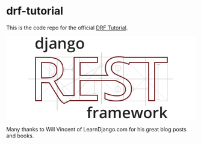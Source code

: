 # drf-tutorial

This is the code repo for the official [DRF Tutorial](https://www.django-rest-framework.org/tutorial/quickstart/). 

![DRF Logo](/drf_logo.png)


Many thanks to Will Vincent of LearnDjango.com for his great blog posts and books.

